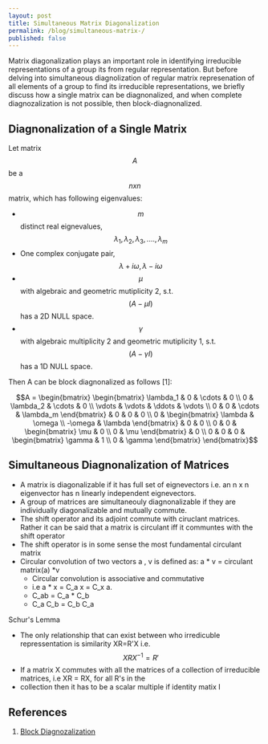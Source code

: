 ```yaml
---
layout: post
title: Simultaneous Matrix Diagonalization
permalink: /blog/simultaneous-matrix-/
published: false
---
```


Matrix diagonalization plays an important role in identifying irreducible representations of a group its from regular representation. But before delving into simultaneous diagnolization of regular matrix represenation of all elements of a group to find its irreducible representations, we briefly discuss how a single matrix can be diagnonalized, and when complete diagnozalization is not possible, then block-diagnonalized.

## Diagnonalization of a Single Matrix
Let  matrix $$A$$ be a $$n x n$$ matrix, which has following eigenvalues:  
-  $$m$$ distinct real eignevalues, $$\lambda_1, \lambda_2, \lambda_3, .... , \lambda_m$$  
-  One complex conjugate pair, $$\lambda + i\omega, \lambda - i\omega$$  
-  $$\mu$$ with algebraic and geometric mutiplicity  2, s.t. $$(A- \mu I)$$ has a 2D NULL space.  
-  $$\gamma$$ with algebraic multiplicity 2 and geometric mutiplicity  1, s.t. $$(A- \gamma I)$$ has a 1D NULL space.

Then A can be block diagnonalized as follows [1]:  

$$A =
\begin{bmatrix}
\begin{bmatrix}
\lambda_1 & 0 & \cdots & 0 \\
0 & \lambda_2 & \cdots & 0 \\
\vdots & \vdots & \ddots & \vdots \\
0 & 0 & \cdots & \lambda_m
\end{bmatrix} & 0 & 0 & 0 \\
0 & 
\begin{bmatrix}
\lambda & \omega \\
-\omega & \lambda
\end{bmatrix} & 0 & 0 \\
0 & 0 & 
\begin{bmatrix}
\mu & 0 \\
0 & \mu
\end{bmatrix} & 0 \\
0 & 0 & 0 & 
\begin{bmatrix}
\gamma & 1 \\
0 & \gamma
\end{bmatrix}
\end{bmatrix}$$

## Simultaneous Diagnonalization of Matrices
- A matrix is diagonalizable if it has full set of eignevectors i.e. an n x n eigenvector has n linearly independent eignevectors.
- A group of matrices are simultaneouly diagnonalizable if they are individually diagonalizable and mutually commute.
- The shift operator and its adjoint commute with ciruclant matrices. Rather it can be said that a matrix is circulant iff it communtes with the shift operator
- The shift operator is in some sense the most fundamental circulant matrix
- Circular convolution of two vectors a , v is defined as:
  a * v = circulant matrix(a) *v
  -  Circular convolution is associative and commutative
  -  i.e a * x = C_a  x = C_x a.
  -  C_ab =  C_a * C_b
  -  C_a C_b = C_b C_a

Schur's Lemma
- The only relationship that can exist between who irredicuble repressentation is similarity
  XR=R'X i.e. $$XRX^{-1} = R'$$  
- If a matrix X commutes with all the matrices of a collection of irreducible matrices, i.e XR = RX, for all R's in the
-  collection then it has to be a scalar multiple if identity matix I


## References
1. [Block Diagnozalization](https://www.youtube.com/watch?v=SsCiQym5yQU)


